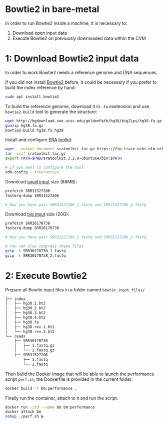 # Bowtie2 in bare-metal
In order to run Bowtie2 inside a machine, it is necessary to:

1. Download open input data
2. Execute Bowtie2 on previuosly downloaded data within the CVM

# 1: Download Bowtie2 input data
In order to work Bowtie2 needs a reference genome and DNA sequences.

If you did not install [Bowtie2](https://bowtie-bio.sourceforge.net/bowtie2/manual.shtml) before, it could be necessary if you prefer to build the index reference by hand:
```bash
sudo apt install bowtie2
```

To build the reference genome, download it in `.fa` exetension and use `bowtie2-build` tool to generate the structure:
```bash
wget http://hgdownload.soe.ucsc.edu/goldenPath/hg38/bigZips/hg38.fa.gz
gunzip hg38.fa.gz
bowtie2-build hg38.fa hg38
```

Install and configure [SRA toolkit](https://github.com/ncbi/sra-tools/wiki):
```bash
wget --output-document sratoolkit.tar.gz https://ftp-trace.ncbi.nlm.nih.gov/sra/sdk/current/sratoolkit.current-ubuntu64.tar.gz
tar -vxzf sratoolkit.tar.gz
export PATH=$PWD/sratoolkit.3.2.0-ubuntu64/bin:$PATH

# If you want to configure the tool
vdb-config --interactive
```

Download [small input](https://trace.ncbi.nlm.nih.gov/Traces/index.html?view=run_browser&acc=SRR31527206&display=download) size (88MB):
```bash
prefetch SRR31527206
fasterq-dump SRR31527206

# Now you have pair SRR31527206_1.fastq and SRR31527206_2.fastq
```

Download [big input](https://trace.ncbi.nlm.nih.gov/Traces/index.html?view=run_browser&acc=SRR30170738&display=download) size (20G):
```bash
prefetch SRR30170738
fasterq-dump SRR30170738

# Now you have pair SRR31527206_1.fastq and SRR31527206_2.fastq

# You can also compress these files
gzip -k SRR30170738_1.fastq
gzip -k SRR30170738_2.fastq
```

# 2: Execute Bowtie2
Prepare all Bowtie input files in a folder named `bowtie_input_files/`
```bash
├── index
│   ├── hg38.1.bt2
│   ├── hg38.2.bt2
│   ├── hg38.3.bt2
│   ├── hg38.4.bt2
│   ├── hg38.fa
│   ├── hg38.rev.1.bt2
│   └── hg38.rev.2.bt2
└── reads
    ├── SRR30170738
    │   ├── 1.fastq.gz
    │   └── 2.fastq.gz
    ├── SRR31527206
        ├── 1.fastq
        └── 2.fastq
```

Then build the Docker image that will be able to launch the performance script `perf.sh`, the Dockerfile is provided in the current folder:
```bash
docker build -t bm:performance .
```

Finally run the container, attach to it and run the script.
```bash
docker run -itd --name bm bm:performance
docker attach bm
nohup ./perf.sh &
```
